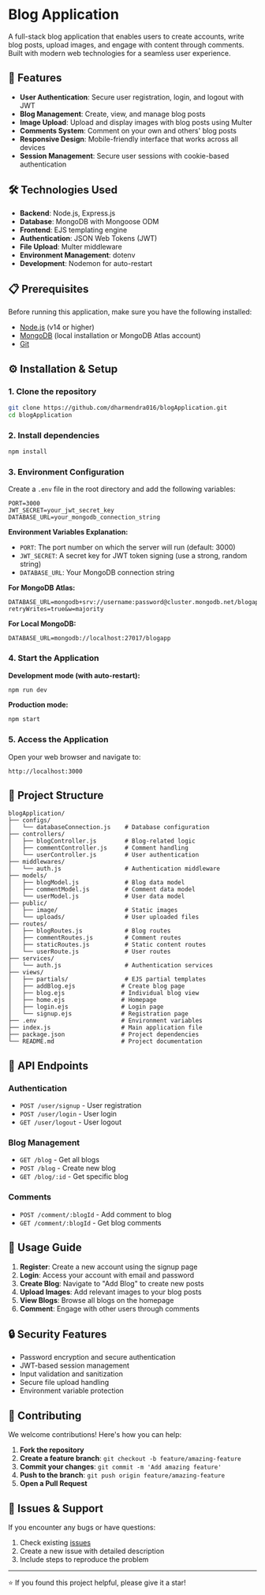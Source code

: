 # Blog Application

A full-stack blog application that enables users to create accounts, write blog posts, upload images, and engage with content through comments. Built with modern web technologies for a seamless user experience.

## 🚀 Features

- **User Authentication**: Secure user registration, login, and logout with JWT
- **Blog Management**: Create, view, and manage blog posts
- **Image Upload**: Upload and display images with blog posts using Multer
- **Comments System**: Comment on your own and others' blog posts
- **Responsive Design**: Mobile-friendly interface that works across all devices
- **Session Management**: Secure user sessions with cookie-based authentication

## 🛠️ Technologies Used

- **Backend**: Node.js, Express.js
- **Database**: MongoDB with Mongoose ODM
- **Frontend**: EJS templating engine
- **Authentication**: JSON Web Tokens (JWT)
- **File Upload**: Multer middleware
- **Environment Management**: dotenv
- **Development**: Nodemon for auto-restart

## 📋 Prerequisites

Before running this application, make sure you have the following installed:

- [Node.js](https://nodejs.org/) (v14 or higher)
- [MongoDB](https://www.mongodb.com/) (local installation or MongoDB Atlas account)
- [Git](https://git-scm.com/)

## ⚙️ Installation & Setup

### 1. Clone the repository

```bash
git clone https://github.com/dharmendra016/blogApplication.git
cd blogApplication
```

### 2. Install dependencies

```bash
npm install
```

### 3. Environment Configuration

Create a `.env` file in the root directory and add the following variables:

```env
PORT=3000
JWT_SECRET=your_jwt_secret_key
DATABASE_URL=your_mongodb_connection_string
```

**Environment Variables Explanation:**
- `PORT`: The port number on which the server will run (default: 3000)
- `JWT_SECRET`: A secret key for JWT token signing (use a strong, random string)
- `DATABASE_URL`: Your MongoDB connection string

**For MongoDB Atlas:**
```
DATABASE_URL=mongodb+srv://username:password@cluster.mongodb.net/blogapp?retryWrites=true&w=majority
```

**For Local MongoDB:**
```
DATABASE_URL=mongodb://localhost:27017/blogapp
```

### 4. Start the Application

**Development mode (with auto-restart):**
```bash
npm run dev
```

**Production mode:**
```bash
npm start
```

### 5. Access the Application

Open your web browser and navigate to:
```
http://localhost:3000
```

## 📁 Project Structure

```
blogApplication/
├── configs/
│   └── databaseConnection.js    # Database configuration
├── controllers/
│   ├── blogController.js        # Blog-related logic
│   ├── commentController.js     # Comment handling
│   └── userController.js        # User authentication
├── middlewares/
│   └── auth.js                  # Authentication middleware
├── models/
│   ├── blogModel.js             # Blog data model
│   ├── commentModel.js          # Comment data model
│   └── userModel.js             # User data model
├── public/
│   ├── image/                   # Static images
│   └── uploads/                 # User uploaded files
├── routes/
│   ├── blogRoutes.js            # Blog routes
│   ├── commentRoutes.js         # Comment routes
│   ├── staticRoutes.js          # Static content routes
│   └── userRoute.js             # User routes
├── services/
│   └── auth.js                  # Authentication services
├── views/
│   ├── partials/                # EJS partial templates
│   ├── addBlog.ejs             # Create blog page
│   ├── blog.ejs                # Individual blog view
│   ├── home.ejs                # Homepage
│   ├── login.ejs               # Login page
│   └── signup.ejs              # Registration page
├── .env                        # Environment variables
├── index.js                    # Main application file
├── package.json                # Project dependencies
└── README.md                   # Project documentation
```

## 🔧 API Endpoints

### Authentication
- `POST /user/signup` - User registration
- `POST /user/login` - User login
- `GET /user/logout` - User logout

### Blog Management
- `GET /blog` - Get all blogs
- `POST /blog` - Create new blog
- `GET /blog/:id` - Get specific blog

### Comments
- `POST /comment/:blogId` - Add comment to blog
- `GET /comment/:blogId` - Get blog comments

## 🚀 Usage Guide

1. **Register**: Create a new account using the signup page
2. **Login**: Access your account with email and password
3. **Create Blog**: Navigate to "Add Blog" to create new posts
4. **Upload Images**: Add relevant images to your blog posts
5. **View Blogs**: Browse all blogs on the homepage
6. **Comment**: Engage with other users through comments

## 🔒 Security Features

- Password encryption and secure authentication
- JWT-based session management
- Input validation and sanitization
- Secure file upload handling
- Environment variable protection

## 🤝 Contributing

We welcome contributions! Here's how you can help:

1. **Fork the repository**
2. **Create a feature branch**: `git checkout -b feature/amazing-feature`
3. **Commit your changes**: `git commit -m 'Add amazing feature'`
4. **Push to the branch**: `git push origin feature/amazing-feature`
5. **Open a Pull Request**


## 🐛 Issues & Support

If you encounter any bugs or have questions:

1. Check existing [issues](https://github.com/dharmendra016/blogApplication/issues)
2. Create a new issue with detailed description
3. Include steps to reproduce the problem

---

⭐ If you found this project helpful, please give it a star!
